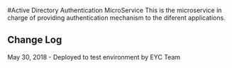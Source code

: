#Active Directory Authentication MicroService
This is the microservice in charge of providing authentication mechanism
to the diferent applications.

Change Log
------------------
May 30, 2018 - Deployed to test environment  by EYC Team
